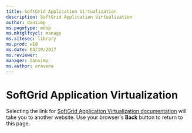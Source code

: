 ```yaml
---
title: SoftGrid Application Virtualization
description: SoftGrid Application Virtualization
author: dansimp
ms.pagetype: mdop
ms.mktglfcycl: manage
ms.sitesec: library
ms.prod: w10
ms.date: 04/19/2017
ms.reviewer: 
manager: dansimp
ms.author: eravena
---
```


# SoftGrid Application Virtualization

Selecting the link for [SoftGrid Application Virtualization documentation](https://technet.microsoft.com/library/bb906040.aspx) will take you to another website. Use your browser's **Back** button to return to this page.   
